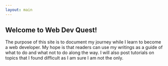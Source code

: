 ```yaml
---
layout: main
---
```



## Welcome to Web Dev Quest!

The purpose of this site is to document my journey while I learn to become a web developer. My hope is that readers can use my writings as a guide of what to do and what not to do along the way. 
I will also post tutorials on topics that I found difficult as I am sure I am not the only.


